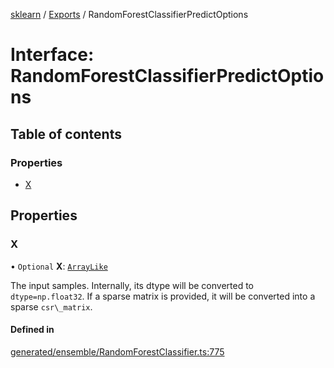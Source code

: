 [sklearn](../readme.md) / [Exports](../modules.md) / RandomForestClassifierPredictOptions

# Interface: RandomForestClassifierPredictOptions

## Table of contents

### Properties

- [X](RandomForestClassifierPredictOptions.md#x)

## Properties

### X

• `Optional` **X**: [`ArrayLike`](../modules.md#arraylike)

The input samples. Internally, its dtype will be converted to `dtype=np.float32`. If a sparse matrix is provided, it will be converted into a sparse `csr\_matrix`.

#### Defined in

[generated/ensemble/RandomForestClassifier.ts:775](https://github.com/transitive-bullshit/scikit-learn-ts/blob/367336a/packages/sklearn/src/generated/ensemble/RandomForestClassifier.ts#L775)
